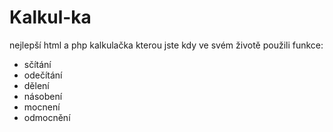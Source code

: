 # Kalkul-ka

nejlepší html a php kalkulačka kterou jste kdy ve svém životě použili
funkce: 
- sčítání
- odečítání
- dělení
- násobení
- mocnení
- odmocnění
